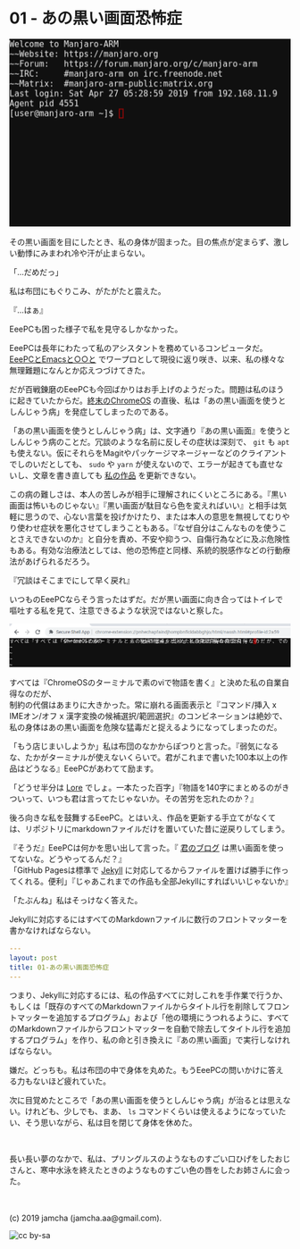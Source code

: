 # 01 - あの黒い画面恐怖症

![console](./Console.png)

その黒い画面を目にしたとき、私の身体が固まった。目の焦点が定まらず、激しい動悸にみまわれ冷や汗が止まらない。

「…だめだっ」

私は布団にもぐりこみ、がたがたと震えた。

『…はぁ』

EeePCも困った様子で私を見守るしかなかった。

EeePCは長年にわたって私のアシスタントを務めているコンピュータだ。[EeePCとEmacsと○○と](https://jamcha-aa.github.io/EeePC/) でワープロとして現役に返り咲き、以来、私の様々な無理難題になんとか応えつづけてきた。

だが百戦錬磨のEeePCも今回ばかりはお手上げのようだった。問題は私のほうに起きていたからだ。[終末のChromeOS](https://jamcha-aa.github.io/cloudready-VT/) の直後、私は「あの黒い画面を使うとしんじゃう病」を発症してしまったのである。

「あの黒い画面を使うとしんじゃう病」は、文字通り『あの黒い画面』を使うとしんじゃう病のことだ。冗談のような名前に反しその症状は深刻で、 `git` も `apt` も使えない。仮にそれらをMagitやパッケージマネージャーなどのクライアントでしのいだとしても、 `sudo` や `yarn` が使えないので、エラーが起きても直せないし、文章を書き直しても [私の作品](https://jamcha-aa.github.io/About/) を更新できない。

この病の難しさは、本人の苦しみが相手に理解されにくいところにある。『黒い画面は怖いものじゃない』『黒い画面が駄目なら色を変えればいい』と相手は気軽に思うので、心ない言葉を投げかけたり、または本人の意思を無視してむりやり使わせ症状を悪化させてしまうこともある。『なぜ自分はこんなものを使うことさえできないのか』と自分を責め、不安や抑うつ、自傷行為などに及ぶ危険性もある。有効な治療法としては、他の恐怖症と同様、系統的脱感作などの行動療法があげられるだろう。

『冗談はそこまでにして早く戻れ』

いつものEeePCならそう言ったはずだ。だが黒い画面に向き合ってはトイレで嘔吐する私を見て、注意できるような状況ではないと察した。

![ssh vi](./sshvi.png)

すべては『ChromeOSのターミナルで素のviで物語を書く』と決めた私の自業自得なのだが、  
制約の代償はあまりに大きかった。常に崩れる画面表示と『コマンド/挿入 x IMEオン/オフ x 漢字変換の候補選択/範囲選択』のコンビネーションは絶妙で、私の身体はあの黒い画面を危険な猛毒だと捉えるようになってしまったのだ。

「もう店じまいしようか」私は布団のなかからぽつりと言った。『弱気になるな、たかがターミナルが使えないくらいで。君がこれまで書いた100本以上の作品はどうなる』EeePCがあわてて励ます。

「どうせ半分は [Lore](https://jamcha-aa.github.io/Lore/) でしょ。一本たった百字」『物語を140字にまとめるのがきついって、いつも君は言ってたじゃないか。その苦労を忘れたのか？』

後ろ向きな私を鼓舞するEeePC。とはいえ、作品を更新する手立てがなくては、リポジトリにmarkdownファイルだけを置いていた昔に逆戻りしてしまう。

『そうだ』EeePCは何かを思い出して言った。『 [君のブログ](https://jamcha-aa.github.io/) は黒い画面を使ってないな。どうやってるんだ？』  
「GitHub Pagesは標準で [Jekyll](https://jekyllrb.com/) に対応してるからファイルを置けば勝手に作ってくれる。便利」『じゃあこれまでの作品も全部Jekyllにすればいいじゃないか』

「たぶんね」私はそっけなく答えた。  

Jekyllに対応するにはすべてのMarkdownファイルに数行のフロントマッターを書かなければならない。

```yml
---
layout: post
title: 01-あの黒い画面恐怖症
---
```

つまり、Jekyllに対応するには、私の作品すべてに対しこれを手作業で行うか、もしくは「既存のすべてのMarkdownファイルからタイトル行を削除してフロントマッターを追加するプログラム」および「他の環境にうつれるように、すべてのMarkdownファイルからフロントマッターを自動で除去してタイトル行を追加するプログラム」を作り、私の命と引き換えに『あの黒い画面」で実行しなければならない。

嫌だ。どっちも。私は布団の中で身体を丸めた。もうEeePCの問いかけに答える力もないほど疲れていた。

次に目覚めたところで「あの黒い画面を使うとしんじゃう病」が治るとは思えない。けれども、少しでも、まあ、 `ls` コマンドくらいは使えるようになっていたい、そう思いながら、私は目を閉じて身体を休めた。

<br>

長い長い夢のなかで、私は、プリングルスのようなものすごい口ひげをしたおじさんと、寒中水泳を終えたときのようなものすごい色の唇をしたお姉さんに会った。

<br>  
<br>  
(c) 2019 jamcha (jamcha.aa@gmail.com).  

![cc by-sa](https://i.creativecommons.org/l/by-sa/4.0/88x31.png)  

